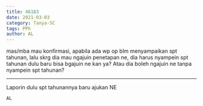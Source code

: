 ```yaml
---
title: 46183
date: 2021-03-03
category: Tanya-SC
tags: PPh
author: AL
---
```


mas/mba mau konfirmasi, apabila ada wp op blm menyampaikan spt tahunan, lalu skrg dia mau ngajuin penetapan ne, dia harus nyampein spt tahunan dulu baru bisa bgajuin ne kan ya? Atau dia boleh ngajuin ne tanpa nyampein spt tahunan?

---

Laporin dulu spt tahunannya baru ajukan NE

`AL`
